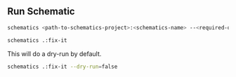 ## Run Schematic

```bash
schematics <path-to-schematics-project>:<schematics-name> --<required-option>=<value>

schematics .:fix-it 
```
This will do a dry-run by default.

```bash
schematics .:fix-it --dry-run=false
```
